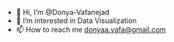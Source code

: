 - 👋 Hi, I’m @Donya-Vafanejad
- 👀 I’m interested in Data Visualization 
- 📫 How to reach me donyaa.vafa@gmail.com

<!---
Donya-Vafanejad/Donya-Vafanejad is a ✨ special ✨ repository because its `README.md` (this file) appears on your GitHub profile.
You can click the Preview link to take a look at your changes.
--->
